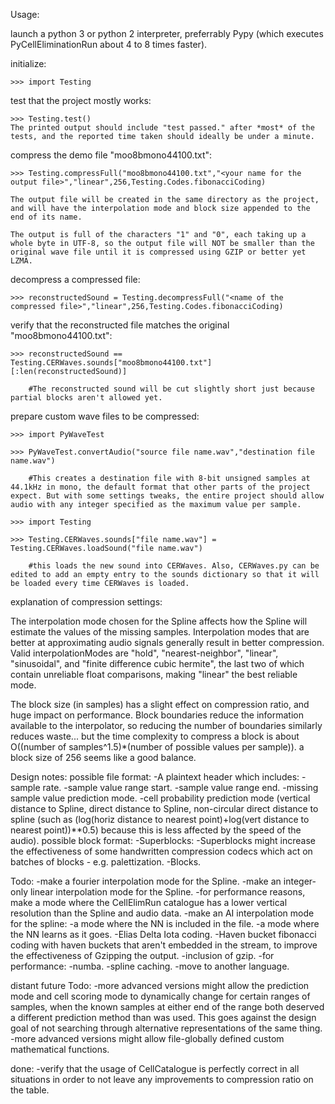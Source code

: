 



Usage:

  launch a python 3 or python 2 interpreter, preferrably Pypy (which executes PyCellEliminationRun about 4 to 8 times faster).
  

  initialize:

    >>> import Testing


  test that the project mostly works:

    >>> Testing.test()
    The printed output should include "test passed." after *most* of the tests, and the reported time taken should ideally be under a minute.


  compress the demo file "moo8bmono44100.txt":

    >>> Testing.compressFull("moo8bmono44100.txt","<your name for the output file>","linear",256,Testing.Codes.fibonacciCoding)
    
    The output file will be created in the same directory as the project, and will have the interpolation mode and block size appended to the end of its name.
    
    The output is full of the characters "1" and "0", each taking up a whole byte in UTF-8, so the output file will NOT be smaller than the original wave file until it is compressed using GZIP or better yet LZMA.


  decompress a compressed file:

    >>> reconstructedSound = Testing.decompressFull("<name of the compressed file>","linear",256,Testing.Codes.fibonacciCoding)


  verify that the reconstructed file matches the original "moo8bmono44100.txt":

    >>> reconstructedSound == Testing.CERWaves.sounds["moo8bmono44100.txt"][:len(reconstructedSound)]

        #The reconstructed sound will be cut slightly short just because partial blocks aren't allowed yet.
  

  prepare custom wave files to be compressed:

    >>> import PyWaveTest

    >>> PyWaveTest.convertAudio("source file name.wav","destination file name.wav")

        #This creates a destination file with 8-bit unsigned samples at 44.1kHz in mono, the default format that other parts of the project expect. But with some settings tweaks, the entire project should allow audio with any integer specified as the maximum value per sample.

    >>> import Testing

    >>> Testing.CERWaves.sounds["file name.wav"] = Testing.CERWaves.loadSound("file name.wav")

        #this loads the new sound into CERWaves. Also, CERWaves.py can be edited to add an empty entry to the sounds dictionary so that it will be loaded every time CERWaves is loaded.



explanation of compression settings:

  The interpolation mode chosen for the Spline affects how the Spline will estimate the values of the missing samples. Interpolation modes that are better at approximating audio signals generally result in better compression. Valid interpolationModes are "hold", "nearest-neighbor", "linear", "sinusoidal", and "finite difference cubic hermite", the last two of which contain unreliable float comparisons, making "linear" the best reliable mode.

  The block size (in samples) has a slight effect on compression ratio, and huge impact on performance. Block boundaries reduce the information available to the interpolator, so reducing the number of boundaries similarly reduces waste... but the time complexity to compress a block is about O((number of samples^1.5)*(number of possible values per sample)). a block size of 256 seems like a good balance.
  





Design notes:
  possible file format:
    -A plaintext header which includes:
      -sample rate.
      -sample value range start.
      -sample value range end.
      -missing sample value prediction mode.
      -cell probability prediction mode (vertical distance to Spline, direct distance to Spline, non-circular direct distance to spline (such as (log(horiz distance to nearest point)+log(vert distance to nearest point))**0.5) because this is less affected by the speed of the audio).
  possible block format:
    -Superblocks:
      -Superblocks might increase the effectiveness of some handwritten compression codecs which act on batches of blocks - e.g. palettization.
    -Blocks.

Todo:
  -make a fourier interpolation mode for the Spline.
  -make an integer-only linear interpolation mode for the Spline.
  -for performance reasons, make a mode where the CellElimRun catalogue has a lower vertical resolution than the Spline and audio data.
  -make an AI interpolation mode for the spline:
    -a mode where the NN is included in the file.
    -a mode where the NN learns as it goes.
  -Elias Delta Iota coding.
  -Haven bucket fibonacci coding with haven buckets that aren't embedded in the stream, to improve the effectiveness of Gzipping the output.
  -inclusion of gzip.
  -for performance:
    -numba.
    -spline caching.
    -move to another language.

distant future Todo:
  -more advanced versions might allow the prediction mode and cell scoring mode to dynamically change for certain ranges of samples, when the known samples at either end of the range both deserved a different prediction method than was used. This goes against the design goal of not searching through alternative representations of the same thing.
  -more advanced versions might allow file-globally defined custom mathematical functions.

done:
  -verify that the usage of CellCatalogue is perfectly correct in all situations in order to not leave any improvements to compression ratio on the table.
